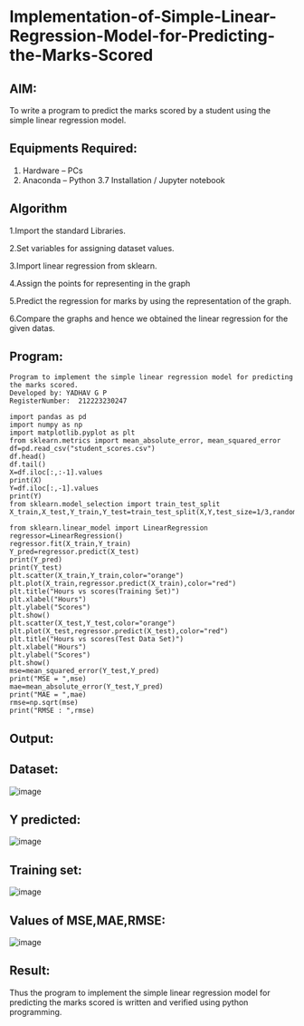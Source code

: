 # Implementation-of-Simple-Linear-Regression-Model-for-Predicting-the-Marks-Scored

## AIM:
To write a program to predict the marks scored by a student using the simple linear regression model.

## Equipments Required:
1. Hardware – PCs
2. Anaconda – Python 3.7 Installation / Jupyter notebook

## Algorithm
1.Import the standard Libraries.

2.Set variables for assigning dataset values.

3.Import linear regression from sklearn.

4.Assign the points for representing in the graph

5.Predict the regression for marks by using the representation of the graph.

6.Compare the graphs and hence we obtained the linear regression for the given datas.

## Program:
~~~
Program to implement the simple linear regression model for predicting the marks scored.
Developed by: YADHAV G P
RegisterNumber:  212223230247

import pandas as pd
import numpy as np
import matplotlib.pyplot as plt
from sklearn.metrics import mean_absolute_error, mean_squared_error
df=pd.read_csv("student_scores.csv")
df.head()
df.tail()
X=df.iloc[:,:-1].values
print(X)
Y=df.iloc[:,-1].values
print(Y)
from sklearn.model_selection import train_test_split
X_train,X_test,Y_train,Y_test=train_test_split(X,Y,test_size=1/3,random_state=0)

from sklearn.linear_model import LinearRegression
regressor=LinearRegression()
regressor.fit(X_train,Y_train)
Y_pred=regressor.predict(X_test)
print(Y_pred)
print(Y_test)
plt.scatter(X_train,Y_train,color="orange")
plt.plot(X_train,regressor.predict(X_train),color="red")
plt.title("Hours vs scores(Training Set)")
plt.xlabel("Hours")
plt.ylabel("Scores")
plt.show()
plt.scatter(X_test,Y_test,color="orange")
plt.plot(X_test,regressor.predict(X_test),color="red")
plt.title("Hours vs scores(Test Data Set)")
plt.xlabel("Hours")
plt.ylabel("Scores")
plt.show()
mse=mean_squared_error(Y_test,Y_pred)
print("MSE = ",mse)
mae=mean_absolute_error(Y_test,Y_pred)
print("MAE = ",mae)
rmse=np.sqrt(mse)
print("RMSE : ",rmse)
~~~

## Output:
## Dataset:
![image](https://github.com/user-attachments/assets/ff403900-a747-4eb1-a94e-9ba845ac490c)
## Y predicted:
![image](https://github.com/user-attachments/assets/bf60c08f-ab6d-47d5-884c-60ee3d8cc1bd)
## Training set:
![image](https://github.com/user-attachments/assets/f4f647c6-5c5d-4ff0-8006-130ce27dc72c)
## Values of MSE,MAE,RMSE:
![image](https://github.com/user-attachments/assets/5f191082-4458-40bf-9a62-03c18a34f175)

## Result:
Thus the program to implement the simple linear regression model for predicting the marks scored is written and verified using python programming.
